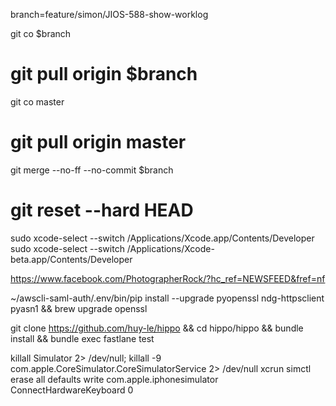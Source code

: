 
branch=feature/simon/JIOS-588-show-worklog

git co $branch
# git pull origin $branch
git co master
# git pull origin master
git merge --no-ff --no-commit $branch


# git reset --hard HEAD

sudo xcode-select --switch /Applications/Xcode.app/Contents/Developer
sudo xcode-select --switch /Applications/Xcode-beta.app/Contents/Developer

https://www.facebook.com/PhotographerRock/?hc_ref=NEWSFEED&fref=nf

~/awscli-saml-auth/.env/bin/pip install --upgrade pyopenssl ndg-httpsclient pyasn1 &&  brew upgrade openssl

git clone https://github.com/huy-le/hippo && cd hippo/hippo && bundle install && bundle exec fastlane test


killall Simulator 2> /dev/null;
killall -9 com.apple.CoreSimulator.CoreSimulatorService 2> /dev/null
xcrun simctl erase all
defaults write com.apple.iphonesimulator ConnectHardwareKeyboard 0
